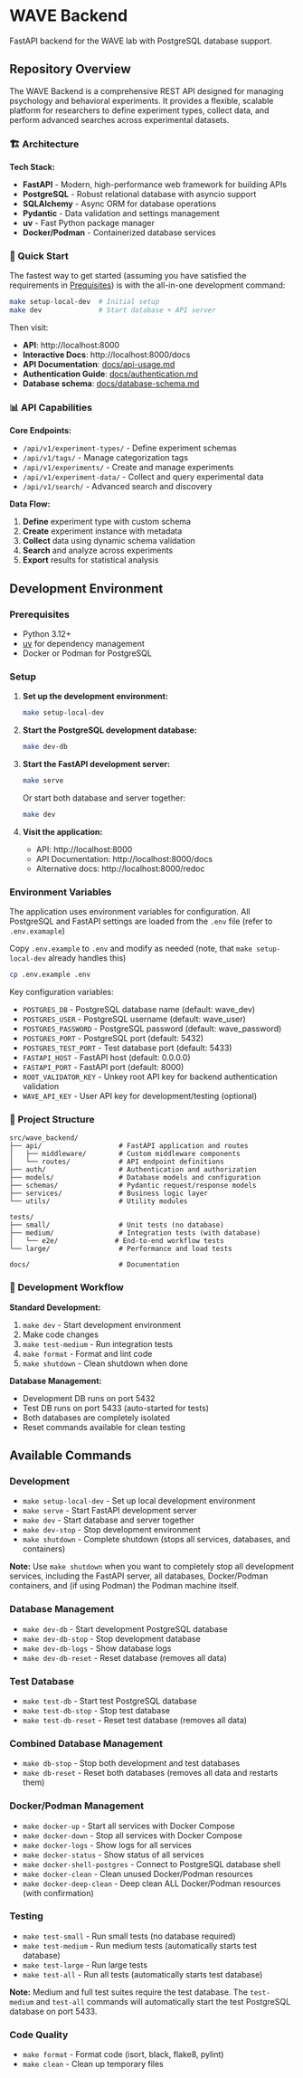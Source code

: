 # WAVE Backend

FastAPI backend for the WAVE lab with PostgreSQL database support.

## Repository Overview

The WAVE Backend is a comprehensive REST API designed for managing psychology and behavioral experiments. It provides a flexible, scalable platform for researchers to define experiment types, collect data, and perform advanced searches across experimental datasets.

### 🏗️ Architecture

**Tech Stack:**
- **FastAPI** - Modern, high-performance web framework for building APIs
- **PostgreSQL** - Robust relational database with asyncio support
- **SQLAlchemy** - Async ORM for database operations
- **Pydantic** - Data validation and settings management
- **uv** - Fast Python package manager
- **Docker/Podman** - Containerized database services

### 🚀 Quick Start

The fastest way to get started (assuming you have satisfied the requirements in [Prequisites](#prerequisites)) 
is with the all-in-one development command:

```bash
make setup-local-dev  # Initial setup
make dev              # Start database + API server
```

Then visit:
- **API**: http://localhost:8000
- **Interactive Docs**: http://localhost:8000/docs
- **API Documentation**: [docs/api-usage.md](docs/api-usage.md)
- **Authentication Guide**: [docs/authentication.md](docs/authentication.md)
- **Database schema**: [docs/database-schema.md](docs/database-schema.md)

### 📊 API Capabilities

**Core Endpoints:**
- `/api/v1/experiment-types/` - Define experiment schemas
- `/api/v1/tags/` - Manage categorization tags  
- `/api/v1/experiments/` - Create and manage experiments
- `/api/v1/experiment-data/` - Collect and query experimental data
- `/api/v1/search/` - Advanced search and discovery

**Data Flow:**
1. **Define** experiment type with custom schema
2. **Create** experiment instance with metadata
3. **Collect** data using dynamic schema validation
4. **Search** and analyze across experiments
5. **Export** results for statistical analysis

## Development Environment

### Prerequisites

- Python 3.12+
- [uv](https://docs.astral.sh/uv/) for dependency management
- Docker or Podman for PostgreSQL

### Setup

1. **Set up the development environment:**
   ```bash
   make setup-local-dev
   ```

2. **Start the PostgreSQL development database:**
   ```bash
   make dev-db
   ```

3. **Start the FastAPI development server:**
   ```bash
   make serve
   ```

   Or start both database and server together:
   ```bash
   make dev
   ```

4. **Visit the application:**
   - API: http://localhost:8000
   - API Documentation: http://localhost:8000/docs
   - Alternative docs: http://localhost:8000/redoc


### Environment Variables

The application uses environment variables for configuration. All PostgreSQL and FastAPI settings are loaded from the `.env` file (refer to `.env.examaple`)


Copy `.env.example` to `.env` and modify as needed (note, that `make setup-local-dev` already handles this)

```bash
cp .env.example .env
```

Key configuration variables:
- `POSTGRES_DB` - PostgreSQL database name (default: wave_dev)
- `POSTGRES_USER` - PostgreSQL username (default: wave_user)  
- `POSTGRES_PASSWORD` - PostgreSQL password (default: wave_password)
- `POSTGRES_PORT` - PostgreSQL port (default: 5432)
- `POSTGRES_TEST_PORT` - Test database port (default: 5433)
- `FASTAPI_HOST` - FastAPI host (default: 0.0.0.0)
- `FASTAPI_PORT` - FastAPI port (default: 8000)
- `ROOT_VALIDATOR_KEY` - Unkey root API key for backend authentication validation
- `WAVE_API_KEY` - User API key for development/testing (optional)


### 📁 Project Structure

```
src/wave_backend/
├── api/                   # FastAPI application and routes
│   ├── middleware/        # Custom middleware components
│   └── routes/            # API endpoint definitions
├── auth/                  # Authentication and authorization
├── models/                # Database models and configuration
├── schemas/               # Pydantic request/response models
├── services/              # Business logic layer
└── utils/                 # Utility modules

tests/
├── small/                 # Unit tests (no database)
├── medium/                # Integration tests (with database)
│   └── e2e/              # End-to-end workflow tests
└── large/                 # Performance and load tests

docs/                      # Documentation
```

### 🧪 Development Workflow

**Standard Development:**
1. `make dev` - Start development environment
2. Make code changes
3. `make test-medium` - Run integration tests
4. `make format` - Format and lint code
5. `make shutdown` - Clean shutdown when done

**Database Management:**
- Development DB runs on port 5432
- Test DB runs on port 5433 (auto-started for tests)
- Both databases are completely isolated
- Reset commands available for clean testing

## Available Commands

### Development
- `make setup-local-dev` - Set up local development environment
- `make serve` - Start FastAPI development server
- `make dev` - Start database and server together
- `make dev-stop` - Stop development environment
- `make shutdown` - Complete shutdown (stops all services, databases, and containers)

**Note:** Use `make shutdown` when you want to completely stop all development services, including the FastAPI server, all databases, Docker/Podman containers, and (if using Podman) the Podman machine itself.

### Database Management
- `make dev-db` - Start development PostgreSQL database
- `make dev-db-stop` - Stop development database
- `make dev-db-logs` - Show database logs
- `make dev-db-reset` - Reset database (removes all data)

### Test Database
- `make test-db` - Start test PostgreSQL database
- `make test-db-stop` - Stop test database
- `make test-db-reset` - Reset test database (removes all data)

### Combined Database Management
- `make db-stop` - Stop both development and test databases
- `make db-reset` - Reset both databases (removes all data and restarts them)

### Docker/Podman Management
- `make docker-up` - Start all services with Docker Compose
- `make docker-down` - Stop all services with Docker Compose
- `make docker-logs` - Show logs for all services
- `make docker-status` - Show status of all services
- `make docker-shell-postgres` - Connect to PostgreSQL database shell
- `make docker-clean` - Clean unused Docker/Podman resources
- `make docker-deep-clean` - Deep clean ALL Docker/Podman resources (with confirmation)

### Testing
- `make test-small` - Run small tests (no database required)
- `make test-medium` - Run medium tests (automatically starts test database)
- `make test-large` - Run large tests
- `make test-all` - Run all tests (automatically starts test database)

**Note:** Medium and full test suites require the test database. The `test-medium` and `test-all` commands will automatically start the test PostgreSQL database on port 5433.

### Code Quality
- `make format` - Format code (isort, black, flake8, pylint)
- `make clean` - Clean up temporary files

